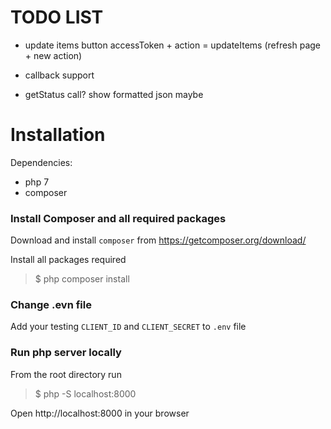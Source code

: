 # TODO LIST

+ update items button accessToken + action = updateItems (refresh page + new action)

+ callback support

+ getStatus call? show formatted json maybe 


# Installation 

Dependencies:

+ php 7
+ composer

### Install Composer and all required packages

Download and install `composer` from https://getcomposer.org/download/

Install all packages required

>$ php composer install

### Change .evn file

Add your testing `CLIENT_ID` and `CLIENT_SECRET` to `.env` file

### Run php server locally

From the root directory run

>$ php -S localhost:8000

Open http://localhost:8000 in your browser
